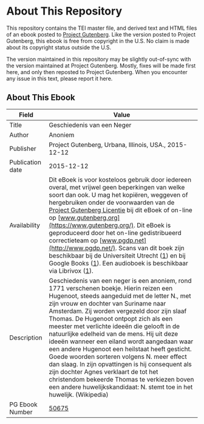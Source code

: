 # About This Repository

This repository contains the TEI master file, and derived text and HTML files of an ebook posted to [Project Gutenberg](https://www.gutenberg.org/). Like the version posted to Project Gutenberg, this ebook is free from copyright in the U.S. No claim is made about its copyright status outside the U.S.

The version maintained in this repository may be slightly out-of-sync with the version maintained at Project Gutenberg. Mostly, fixes will be made first here, and only then reposted to Project Gutenberg. When you encounter any issue in this text, please report it here.

## About This Ebook

| Field | Value |
| ----- | ----- |
| Title | Geschiedenis van een Neger |
| Author | Anoniem |
| Publisher | Project Gutenberg, Urbana, Illinois, USA., 2015-12-12 |
| Publication date | 2015-12-12 |
| Availability | Dit eBoek is voor kosteloos gebruik door iedereen overal, met vrijwel geen beperkingen van welke soort dan ook. U mag het kopiëren, weggeven of hergebruiken onder de voorwaarden van de [Project Gutenberg Licentie](https://www.gutenberg.org/license) bij dit eBoek of on-line op [www.gutenberg.org](https://www.gutenberg.org/). Dit eBoek is geproduceerd door het on-line gedistribueerd correctieteam op [www.pgdp.net](http://www.pgdp.net/). Scans van dit boek zijn beschikbaar bij de Universiteit Utrecht ([1](http://objects.library.uu.nl/reader/index.php?obj=1874-12207)) en bij Google Books ([1](https://books.google.nl/books?id=WuZWAAAAcAAJ)). Een audioboek is beschikbaar via Librivox ([1](https://librivox.org/geschiedenis-van-een-neger-by-anoniem/)). |
| Description | Geschiedenis van een neger is een anoniem, rond 1771 verschenen boekje. Hierin reizen een Hugenoot, steeds aangeduid met de letter N., met zijn vrouw en dochter van Suriname naar Amsterdam. Zij worden vergezeld door zijn slaaf Thomas. De Hugenoot ontpopt zich als een meester met verlichte ideeën die gelooft in de natuurlijke edelheid van de mens. Hij uit deze ideeën wanneer een eiland wordt aangedaan waar een andere Hugenoot een heilstaat heeft gesticht. Goede woorden sorteren volgens N. meer effect dan slaag. In zijn opvattingen is hij consequent als zijn dochter Agnes verklaart de tot het christendom bekeerde Thomas te verkiezen boven een andere huwelijkskandidaat: N. stemt toe in het huwelijk. (Wikipedia) |
| PG Ebook Number | [50675](https://www.gutenberg.org/ebooks/50675) |
